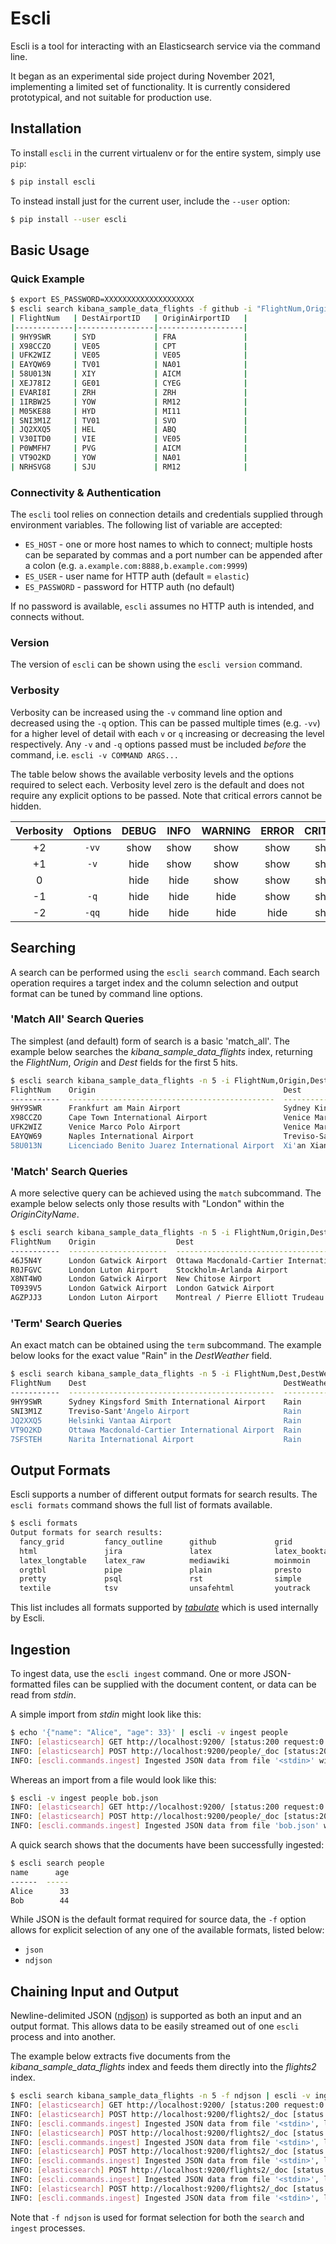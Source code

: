 # Escli

Escli is a tool for interacting with an Elasticsearch service via the command line.

It began as an experimental side project during November 2021, implementing a limited set of functionality.
It is currently considered prototypical, and not suitable for production use.


## Installation

To install `escli` in the current virtualenv or for the entire system, simply use `pip`:

```bash
$ pip install escli
```

To instead install just for the current user, include the `--user` option:

```bash
$ pip install --user escli
```


## Basic Usage

### Quick Example

```bash
$ export ES_PASSWORD=XXXXXXXXXXXXXXXXXXXX
$ escli search kibana_sample_data_flights -f github -i "FlightNum,OriginAirportID,DestAirportID" -n 15
| FlightNum   | DestAirportID   | OriginAirportID   |
|-------------|-----------------|-------------------|
| 9HY9SWR     | SYD             | FRA               |
| X98CCZO     | VE05            | CPT               |
| UFK2WIZ     | VE05            | VE05              |
| EAYQW69     | TV01            | NA01              |
| 58U013N     | XIY             | AICM              |
| XEJ78I2     | GE01            | CYEG              |
| EVARI8I     | ZRH             | ZRH               |
| 1IRBW25     | YOW             | RM12              |
| M05KE88     | HYD             | MI11              |
| SNI3M1Z     | TV01            | SVO               |
| JQ2XXQ5     | HEL             | ABQ               |
| V30ITD0     | VIE             | VE05              |
| P0WMFH7     | PVG             | AICM              |
| VT9O2KD     | YOW             | NA01              |
| NRHSVG8     | SJU             | RM12              |
```

### Connectivity & Authentication

The `escli` tool relies on connection details and credentials supplied through environment variables.
The following list of variable are accepted:
- `ES_HOST` - one or more host names to which to connect; multiple hosts can be separated by commas and a port number can be appended after a colon (e.g. `a.example.com:8888,b.example.com:9999`)
- `ES_USER` - user name for HTTP auth (default = `elastic`)
- `ES_PASSWORD` - password for HTTP auth (no default)

If no password is available, `escli` assumes no HTTP auth is intended, and connects without.


### Version

The version of `escli` can be shown using the `escli version` command.


### Verbosity

Verbosity can be increased using the `-v` command line option and decreased using the `-q` option.
This can be passed multiple times (e.g. `-vv`) for a higher level of detail with each `v` or `q` increasing or decreasing the level respectively.
Any `-v` and `-q` options passed must be included _before_ the command, i.e. `escli -v COMMAND ARGS...`

The table below shows the available verbosity levels and the options required to select each.
Verbosity level zero is the default and does not require any explicit options to be passed.
Note that critical errors cannot be hidden.

| Verbosity    | Options | DEBUG | INFO  | WARNING | ERROR | CRITICAL |
| :----------: | :-----: | :---: | :---: | :-----: | :---: | :------: |
| +2           | `-vv`   | show  | show  | show    | show  | show     |
| +1           | `-v`    | hide  | show  | show    | show  | show     |
|  0           |         | hide  | hide  | show    | show  | show     |
| -1           | `-q`    | hide  | hide  | hide    | show  | show     |
| -2           | `-qq`   | hide  | hide  | hide    | hide  | show     |


## Searching

A search can be performed using the `escli search` command.
Each search operation requires a target index and the column selection and output format can be tuned by command line options.

### 'Match All' Search Queries

The simplest (and default) form of search is a basic 'match_all'.
The example below searches the _kibana_sample_data_flights_ index, returning the _FlightNum_, _Origin_ and _Dest_ fields for the first 5 hits.

```bash
$ escli search kibana_sample_data_flights -n 5 -i FlightNum,Origin,Dest
FlightNum    Origin                                          Dest
-----------  ----------------------------------------------  --------------------------------------------
9HY9SWR      Frankfurt am Main Airport                       Sydney Kingsford Smith International Airport
X98CCZO      Cape Town International Airport                 Venice Marco Polo Airport
UFK2WIZ      Venice Marco Polo Airport                       Venice Marco Polo Airport
EAYQW69      Naples International Airport                    Treviso-Sant'Angelo Airport
58U013N      Licenciado Benito Juarez International Airport  Xi'an Xianyang International Airport
```

### 'Match' Search Queries

A more selective query can be achieved using the `match` subcommand.
The example below selects only those results with "London" within the _OriginCityName_.

```bash
$ escli search kibana_sample_data_flights -n 5 -i FlightNum,Origin,Dest match OriginCityName=London
FlightNum    Origin                  Dest
-----------  ----------------------  -------------------------------------------------------
46J5N4Y      London Gatwick Airport  Ottawa Macdonald-Cartier International Airport
R0JFGVC      London Luton Airport    Stockholm-Arlanda Airport
X8NT4WO      London Gatwick Airport  New Chitose Airport
T0939V5      London Gatwick Airport  London Gatwick Airport
AGZPJJ3      London Luton Airport    Montreal / Pierre Elliott Trudeau International Airport
```

### 'Term' Search Queries

An exact match can be obtained using the `term` subcommand.
The example below looks for the exact value "Rain" in the _DestWeather_ field.

```bash
$ escli search kibana_sample_data_flights -n 5 -i FlightNum,Dest,DestWeather term DestWeather=Rain
FlightNum    Dest                                            DestWeather
-----------  ----------------------------------------------  -------------
9HY9SWR      Sydney Kingsford Smith International Airport    Rain
SNI3M1Z      Treviso-Sant'Angelo Airport                     Rain
JQ2XXQ5      Helsinki Vantaa Airport                         Rain
VT9O2KD      Ottawa Macdonald-Cartier International Airport  Rain
7SFSTEH      Narita International Airport                    Rain
```


## Output Formats

Escli supports a number of different output formats for search results.
The `escli formats` command shows the full list of formats available.

```bash
$ escli formats
Output formats for search results:
  fancy_grid         fancy_outline      github             grid               
  html               jira               latex              latex_booktabs     
  latex_longtable    latex_raw          mediawiki          moinmoin           
  orgtbl             pipe               plain              presto             
  pretty             psql               rst                simple             
  textile            tsv                unsafehtml         youtrack           
```

This list includes all formats supported by [_tabulate_](https://pypi.org/project/tabulate/) which is used internally by Escli. 


## Ingestion

To ingest data, use the `escli ingest` command.
One or more JSON-formatted files can be supplied with the document content, or data can be read from _stdin_.

A simple import from _stdin_ might look like this:

```bash
$ echo '{"name": "Alice", "age": 33}' | escli -v ingest people
INFO: [elasticsearch] GET http://localhost:9200/ [status:200 request:0.002s]
INFO: [elasticsearch] POST http://localhost:9200/people/_doc [status:201 request:0.177s]
INFO: [escli.commands.ingest] Ingested JSON data from file '<stdin>' with result {...}
```

Whereas an import from a file would look like this:

```bash
$ escli -v ingest people bob.json
INFO: [elasticsearch] GET http://localhost:9200/ [status:200 request:0.002s]
INFO: [elasticsearch] POST http://localhost:9200/people/_doc [status:201 request:0.008s]
INFO: [escli.commands.ingest] Ingested JSON data from file 'bob.json' with result {...}
```

A quick search shows that the documents have been successfully ingested:

```bash
$ escli search people
name      age
------  -----
Alice      33
Bob        44
```

While JSON is the default format required for source data, the `-f` option allows for explicit selection of any one of the available formats, listed below:
- `json`
- `ndjson`


## Chaining Input and Output

Newline-delimited JSON ([ndjson](http://ndjson.org/)) is supported as both an input and an output format.
This allows data to be easily streamed out of one `escli` process and into another.

The example below extracts five documents from the _kibana_sample_data_flights_ index and feeds them directly into the _flights2_ index.

```bash
$ escli search kibana_sample_data_flights -n 5 -f ndjson | escli -v ingest flights2 -f ndjson
INFO: [elasticsearch] GET http://localhost:9200/ [status:200 request:0.002s]
INFO: [elasticsearch] POST http://localhost:9200/flights2/_doc [status:201 request:0.150s]
INFO: [escli.commands.ingest] Ingested JSON data from file '<stdin>', line 1 with result {...}
INFO: [elasticsearch] POST http://localhost:9200/flights2/_doc [status:201 request:0.005s]
INFO: [escli.commands.ingest] Ingested JSON data from file '<stdin>', line 2 with result {...}
INFO: [elasticsearch] POST http://localhost:9200/flights2/_doc [status:201 request:0.004s]
INFO: [escli.commands.ingest] Ingested JSON data from file '<stdin>', line 3 with result {...}
INFO: [elasticsearch] POST http://localhost:9200/flights2/_doc [status:201 request:0.004s]
INFO: [escli.commands.ingest] Ingested JSON data from file '<stdin>', line 4 with result {...}
INFO: [elasticsearch] POST http://localhost:9200/flights2/_doc [status:201 request:0.005s]
INFO: [escli.commands.ingest] Ingested JSON data from file '<stdin>', line 5 with result {...}
```

Note that `-f ndjson` is used for format selection for both the `search` and `ingest` processes.
